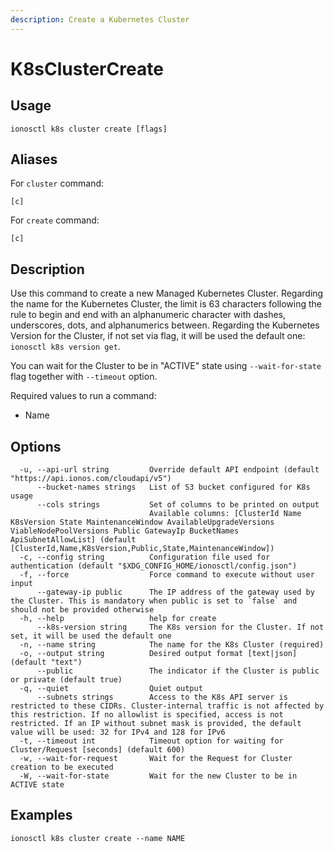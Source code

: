 ```yaml
---
description: Create a Kubernetes Cluster
---
```


# K8sClusterCreate

## Usage

```text
ionosctl k8s cluster create [flags]
```

## Aliases

For `cluster` command:

```text
[c]
```

For `create` command:

```text
[c]
```

## Description

Use this command to create a new Managed Kubernetes Cluster. Regarding the name for the Kubernetes Cluster, the limit is 63 characters following the rule to begin and end with an alphanumeric character with dashes, underscores, dots, and alphanumerics between. Regarding the Kubernetes Version for the Cluster, if not set via flag, it will be used the default one: `ionosctl k8s version get`.

You can wait for the Cluster to be in "ACTIVE" state using `--wait-for-state` flag together with `--timeout` option.

Required values to run a command:

* Name

## Options

```text
  -u, --api-url string         Override default API endpoint (default "https://api.ionos.com/cloudapi/v5")
      --bucket-names strings   List of S3 bucket configured for K8s usage
      --cols strings           Set of columns to be printed on output 
                               Available columns: [ClusterId Name K8sVersion State MaintenanceWindow AvailableUpgradeVersions ViableNodePoolVersions Public GatewayIp BucketNames ApiSubnetAllowList] (default [ClusterId,Name,K8sVersion,Public,State,MaintenanceWindow])
  -c, --config string          Configuration file used for authentication (default "$XDG_CONFIG_HOME/ionosctl/config.json")
  -f, --force                  Force command to execute without user input
      --gateway-ip public      The IP address of the gateway used by the Cluster. This is mandatory when public is set to `false` and should not be provided otherwise
  -h, --help                   help for create
      --k8s-version string     The K8s version for the Cluster. If not set, it will be used the default one
  -n, --name string            The name for the K8s Cluster (required)
  -o, --output string          Desired output format [text|json] (default "text")
      --public                 The indicator if the Cluster is public or private (default true)
  -q, --quiet                  Quiet output
      --subnets strings        Access to the K8s API server is restricted to these CIDRs. Cluster-internal traffic is not affected by this restriction. If no allowlist is specified, access is not restricted. If an IP without subnet mask is provided, the default value will be used: 32 for IPv4 and 128 for IPv6
  -t, --timeout int            Timeout option for waiting for Cluster/Request [seconds] (default 600)
  -w, --wait-for-request       Wait for the Request for Cluster creation to be executed
  -W, --wait-for-state         Wait for the new Cluster to be in ACTIVE state
```

## Examples

```text
ionosctl k8s cluster create --name NAME
```

